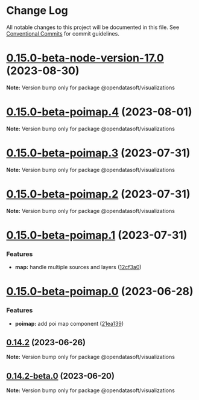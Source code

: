 # Change Log

All notable changes to this project will be documented in this file.
See [Conventional Commits](https://conventionalcommits.org) for commit guidelines.

# [0.15.0-beta-node-version-17.0](https://github.com/opendatasoft/ods-dataviz-sdk/compare/@opendatasoft/visualizations@0.15.0-beta-poimap.4...@opendatasoft/visualizations@0.15.0-beta-node-version-17.0) (2023-08-30)

**Note:** Version bump only for package @opendatasoft/visualizations





# [0.15.0-beta-poimap.4](https://github.com/opendatasoft/ods-dataviz-sdk/compare/@opendatasoft/visualizations@0.15.0-beta-poimap.3...@opendatasoft/visualizations@0.15.0-beta-poimap.4) (2023-08-01)

**Note:** Version bump only for package @opendatasoft/visualizations





# [0.15.0-beta-poimap.3](https://github.com/opendatasoft/ods-dataviz-sdk/compare/@opendatasoft/visualizations@0.15.0-beta-poimap.2...@opendatasoft/visualizations@0.15.0-beta-poimap.3) (2023-07-31)

**Note:** Version bump only for package @opendatasoft/visualizations





# [0.15.0-beta-poimap.2](https://github.com/opendatasoft/ods-dataviz-sdk/compare/@opendatasoft/visualizations@0.15.0-beta-poimap.1...@opendatasoft/visualizations@0.15.0-beta-poimap.2) (2023-07-31)

**Note:** Version bump only for package @opendatasoft/visualizations





# [0.15.0-beta-poimap.1](https://github.com/opendatasoft/ods-dataviz-sdk/compare/@opendatasoft/visualizations@0.15.0-beta-poimap.0...@opendatasoft/visualizations@0.15.0-beta-poimap.1) (2023-07-31)


### Features

* **map:** handle multiple sources and layers ([12cf3a0](https://github.com/opendatasoft/ods-dataviz-sdk/commit/12cf3a06f2685f2a8620deb1d65b58e87e2db382))





# [0.15.0-beta-poimap.0](https://github.com/opendatasoft/ods-dataviz-sdk/compare/@opendatasoft/visualizations@0.14.2-beta-poimap.0...@opendatasoft/visualizations@0.15.0-beta-poimap.0) (2023-06-28)


### Features

* **poimap:** add poi map component ([21ea139](https://github.com/opendatasoft/ods-dataviz-sdk/commit/21ea1398d32bd0d31c01d005b2366ab1de2d24ff))





## [0.14.2](https://github.com/opendatasoft/ods-dataviz-sdk/compare/@opendatasoft/visualizations@0.14.2-beta.0...@opendatasoft/visualizations@0.14.2) (2023-06-26)

**Note:** Version bump only for package @opendatasoft/visualizations





## [0.14.2-beta.0](https://github.com/opendatasoft/ods-dataviz-sdk/compare/@opendatasoft/visualizations@0.14.1...@opendatasoft/visualizations@0.14.2-beta.0) (2023-06-20)

**Note:** Version bump only for package @opendatasoft/visualizations
